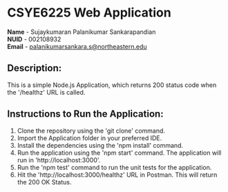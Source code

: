 # CSYE6225 Web Application

**Name**  - Sujaykumaran Palanikumar Sankarapandian<br/>
**NUID**  - 002108932<br/>
**Email** - palanikumarsankara.s@northeastern.edu 

## Description:

This is a simple Node.js Application, which returns 200 status code when the '/healthz' URL is called.

## Instructions to Run the Application:

1. Clone the repository using the 'git clone' command.
2. Import the Application folder in your preferred IDE.
3. Install the dependencies using the 'npm install' command.
4. Run the application using the 'npm start' command. The application will run in 'http://localhost:3000'.
5. Run the 'npm test' command to run the unit tests for the application.
6. Hit the 'http://localhost:3000/healthz' URL in Postman. This will return the 200 OK Status.